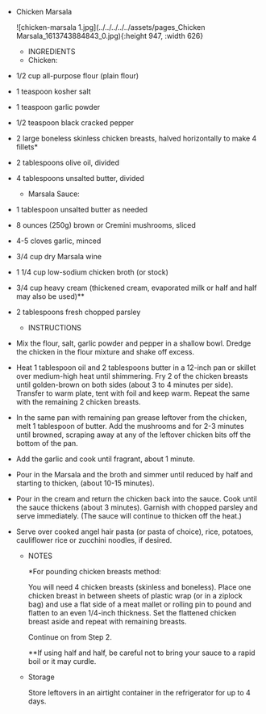 - Chicken Marsala
  
  ![chicken-marsala 1.jpg](../../../../../assets/pages_Chicken Marsala_1613743884843_0.jpg){:height 947, :width 626}
	- INGREDIENTS
	- Chicken:
- 1/2 cup all-purpose flour (plain flour)
- 1 teaspoon kosher salt
- 1 teaspoon garlic powder
- 1/2 teaspoon black cracked pepper
- 2 large boneless skinless chicken breasts, halved horizontally to make 4 fillets\*
- 2 tablespoons olive oil, divided
- 4 tablespoons unsalted butter, divided
	- Marsala Sauce:
- 1 tablespoon unsalted butter as needed
- 8 ounces (250g) brown or Cremini mushrooms, sliced
- 4\-5 cloves garlic, minced
- 3/4 cup dry Marsala wine
- 1 1/4 cup low-sodium chicken broth (or stock)
- 3/4 cup heavy cream (thickened cream, evaporated milk or half and half may also be used)\*\*
- 2 tablespoons fresh chopped parsley
	- INSTRUCTIONS
- Mix the flour, salt, garlic powder and pepper in a shallow bowl. Dredge the chicken in the flour mixture and shake off excess.
- Heat 1 tablespoon oil and 2 tablespoons butter in a 12-inch pan or skillet over medium-high heat until shimmering. Fry 2 of the chicken breasts until golden-brown on both sides (about 3 to 4 minutes per side). Transfer to warm plate, tent with foil and keep warm. Repeat the same with the remaining 2 chicken breasts.
- In the same pan with remaining pan grease leftover from the chicken, melt 1 tablespoon of butter. Add the mushrooms and for 2-3 minutes until browned, scraping away at any of the leftover chicken bits off the bottom of the pan.
- Add the garlic and cook until fragrant, about 1 minute.
- Pour in the Marsala and the broth and simmer until reduced by half and starting to thicken, (about 10-15 minutes).
- Pour in the cream and return the chicken back into the sauce. Cook until the sauce thickens (about 3 minutes). Garnish with chopped parsley and serve immediately. (The sauce will continue to thicken off the heat.)
- Serve over cooked angel hair pasta (or pasta of choice), rice, potatoes, cauliflower rice or zucchini noodles, if desired.
	- NOTES
	  
	  \*For pounding chicken breasts method:
	  
	  You will need 4 chicken breasts (skinless and boneless). Place one chicken breast in between sheets of plastic wrap (or in a ziplock bag) and use a flat side of a meat mallet or rolling pin to pound and flatten to an even 1/4-inch thickness. Set the flattened chicken breast aside and repeat with remaining breasts.
	  
	  Continue on from Step 2.
	  
	  \*\*If using half and half, be careful not to bring your sauce to a rapid boil or it may curdle.
	- Storage
	  
	  Store leftovers in an airtight container in the refrigerator for up to 4 days.